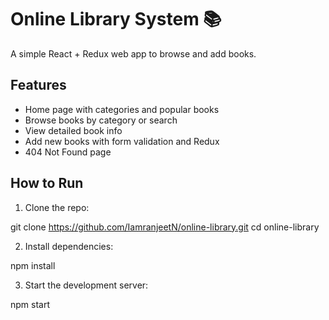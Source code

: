 # Online Library System 📚

A simple React + Redux web app to browse and add books.

## Features
- Home page with categories and popular books
- Browse books by category or search
- View detailed book info
- Add new books with form validation and Redux
- 404 Not Found page

## How to Run

1. Clone the repo:

git clone https://github.com/IamranjeetN/online-library.git
cd online-library


2. Install dependencies:

npm install

3. Start the development server:

npm start